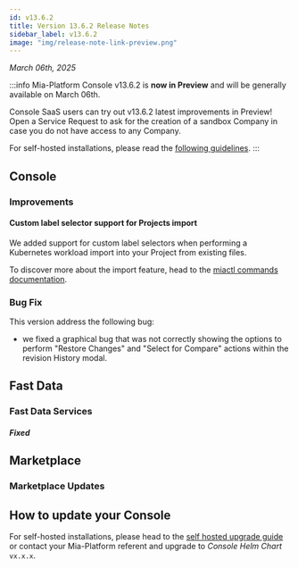 ```yaml
---
id: v13.6.2
title: Version 13.6.2 Release Notes
sidebar_label: v13.6.2
image: "img/release-note-link-preview.png"
---
```


_March 06th, 2025_

:::info
Mia-Platform Console v13.6.2 is **now in Preview** and will be generally available on March 06th.

Console SaaS users can try out v13.6.2 latest improvements in Preview! Open a Service Request to ask for the creation of a sandbox Company in case you do not have access to any Company.

For self-hosted installations, please read the [following guidelines](#how-to-update-your-console).
:::

## Console

### Improvements

#### Custom label selector support for Projects import 

We added support for custom label selectors when performing a Kubernetes workload import into your Project from existing files.

To discover more about the import feature, head to the [miactl commands documentation](/cli/miactl/30_commands.md).

### Bug Fix

This version address the following bug:

* we fixed a graphical bug that was not correctly showing the options to perform "Restore Changes" and "Select for Compare" actions within the revision History modal.

## Fast Data

### Fast Data Services

####

##### Fixed

## Marketplace

### Marketplace Updates

#### 

## How to update your Console

For self-hosted installations, please head to the [self hosted upgrade guide](/infrastructure/self-hosted/installation-chart/100_how-to-upgrade.md) or contact your Mia-Platform referent and upgrade to _Console Helm Chart_ `vx.x.x`.
